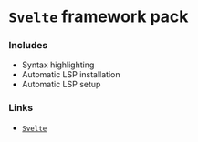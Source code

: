 # `Svelte` framework pack

### Includes

- Syntax highlighting
- Automatic LSP installation
- Automatic LSP setup

### Links

- [`Svelte`](https://svelte.dev)
